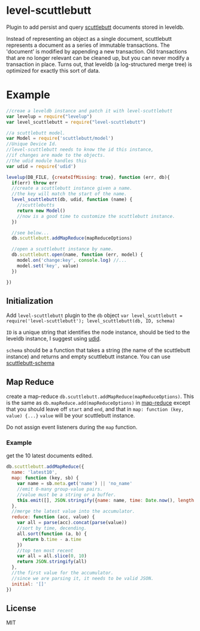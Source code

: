 # level-scuttlebutt

Plugin to add persist and query [scuttlebutt](https://github.com/scuttlebutt) documents
stored in leveldb.

Instead of representing an object as a single document, scuttlebutt represents a document as
a series of immutable transactions. The 'document' is modified by appending a new transaction.
Old transactions that are no longer relevant can be cleaned up, but you can never modify a
transaction in place. Turns out, that leveldb (a log-structured merge tree) is optimized for 
exactly this sort of data.

# Example

``` js
//creae a leveldb instance and patch it with level-scuttlebutt
var levelup = require("levelup")
var level_scuttlebutt = require("level-scuttlebutt")

//a scuttlebutt model.
var Model = require('scuttlebutt/model')
//Unique Device Id. 
//level-scuttlebutt needs to know the id this instance,
//if changes are made to the objects.
//the udid module handles this
var udid = require('udid')

levelup(DB_FILE, {createIfMissing: true}, function (err, db){
  if(err) throw err
  //create a scuttlebutt instance given a name.
  //the key will match the start of the name.
  level_scuttlebutt(db, udid, function (name) {
    //scuttlebutts 
    return new Model()
    //now is a good time to customize the scuttlebutt instance.
  })

  //see below...
  db.scuttlebutt.addMapReduce(mapReduceOptions)

  //open a scuttlebutt instance by name.
  db.scuttlebutt.open(name, function (err, model) {
    model.on('change:key', console.log) //...
    model.set('key', value)
  })

})
```

## Initialization

Add `level-scuttlebutt` plugin to the `db` object
`var level_scuttlebutt = require('level-scuttlebutt'); level_scuttlebutt(db, ID, schema)`

`ID` is a unique string that identifies the node instance, should be tied to the leveldb instance,
I suggest using [udid](https://github.com/dominictarr/udid).

`schema` should be a function that takes a string (the name of the scuttlebutt instance) and returns
and empty scuttlebutt instance. You can use [scuttlebutt-schema](https://github.com/dominictarr/scuttlebutt-schema)


## Map Reduce

create a map-reduce `db.scuttlebutt.addMapReduce(mapReduceOptions)`.
This is the same as `db.mapReduce.add(mapReduceOptions)` in [map-reduce](https://github.com/dominictarr/map-reduce)
except that you should leave off `start` and `end`, and that in `map: function (key, value) {...}` `value` will be your scuttlebutt instance.

Do not assign event listeners during the `map` function.

### Example

get the 10 latest documents edited.

``` js
db.scuttlebutt.addMapReduce({
  name: 'latest10',
  map: function (key, sb) {
    var name = sb.meta.get('name') || 'no_name'
    //emit 0-many group-value pairs.
    //value must be a string or a buffer.
    this.emit([], JSON.stringify({name: name, time: Date.now(), length: sb.text.length}))
  },
  //merge the latest value into the accumulator.
  reduce: function (acc, value) {
    var all = parse(acc).concat(parse(value))
    //sort by time, decending.
    all.sort(function (a, b) {
      return b.time - a.time
    })
    //top ten most recent
    var all = all.slice(0, 10)
    return JSON.stringify(all)
  },
  //the first value for the accumulator.
  //since we are parsing it, it needs to be valid JSON.
  initial: '[]'
})
```



## License

MIT
